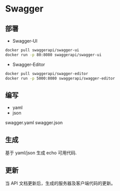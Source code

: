 # Swagger

## 部署

- Swagger-UI

```sh
docker pull swaggerapi/swagger-ui
docker run -p 80:8080 swaggerapi/swagger-ui
```

- Swagger-Editor

```sh
docker pull swaggerapi/swagger-editor  
docker run -p 5000:8080 swaggerapi/swagger-editor
```

## 编写

- yaml
- json

swagger.yaml
swagger.json

## 生成

基于 yaml/json 生成 echo 可用代码.

## 更新

当 API 文档更新后，生成的服务器及客户端代码的更新。

